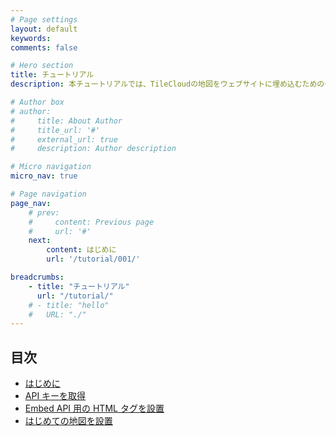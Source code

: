 ```yaml
---
# Page settings
layout: default
keywords:
comments: false

# Hero section
title: チュートリアル
description: 本チュートリアルでは、TileCloudの地図をウェブサイトに埋め込むための一般的な方法を目的別に紹介します。

# Author box
# author:
#     title: About Author
#     title_url: '#'
#     external_url: true
#     description: Author description

# Micro navigation
micro_nav: true

# Page navigation
page_nav:
    # prev:
    #     content: Previous page
    #     url: '#'
    next:
        content: はじめに
        url: '/tutorial/001/'

breadcrumbs:
    - title: "チュートリアル"
      url: "/tutorial/"
    # - title: "hello"
    #   URL: "./"
---
```


## 目次

* [はじめに](/tutorial/001/)
* [API キーを取得](/tutorial/002/)
* [Embed API 用の HTML タグを設置](/tutorial/003/)
* [はじめての地図を設置](/tutorial/004/)